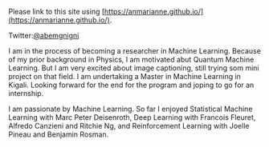 ---
---

Please link to this site using [https://anmarianne.github.io/](https://anmarianne.github.io/).

Twitter:[@abemgnigni](https://twitter.com/abemgnigni)

I am in the process of becoming a researcher in Machine Learning. Because of my prior background in Physics, I am motivated abut Quantum Machine Learning. But I am very excited about image captioning, still trying som mini project on that field. I am undertaking a Master in Machine Learning in Kigali. Looking forward for the end for the program and joping to go for an internship. 

I am passionate by Machine Learning. So far I enjoyed Statistical Machine Learning with Marc Peter Deisenroth, Deep Learning with Francois Fleuret, Alfredo Canzieni and Ritchie Ng, and Reinforcement Learning with Joelle Pineau and Benjamin Rosman.



